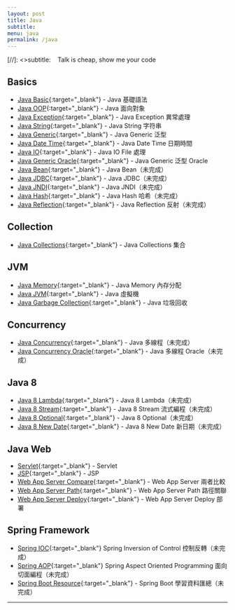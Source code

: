 ```yaml
---
layout: post
title: Java
subtitle:
menu: java
permalink: /java
---
```


[//]: <>subtitle: <span class="mega-octicon octicon-clippy"></span>&nbsp;&nbsp; Talk is cheap, show me your code

## Basics

- [Java Basic](http://www.hauchenglee.com/java/2019/10/30/java-basic.html){:target="_blank"} - Java 基礎語法
- [Java OOP](http://www.hauchenglee.com/java/2019/11/02/java-oop.html){:target="_blank"} - Java 面向對象
- [Java Exception](http://www.hauchenglee.com/java/2019/11/03/java-except.html){:target="_blank"} - Java Exception 異常處理
- [Java String](http://www.hauchenglee.com/java/2019/11/05/java-string.html){:target="_blank"} - Java String 字符串
- [Java Generic](http://www.hauchenglee.com/java/2019/11/06/java-generic.html){:target="_blank"} - Java Generic 泛型
- [Java Date Time](http://www.hauchenglee.com/java/2019/11/09/java-datetime.html){:target="_blank"} - Java Date Time 日期時間
- [Java IO](http://www.hauchenglee.com/java/2019/11/10/java-io.html){:target="_blank"} - Java IO File 處理
- [Java Generic Oracle](http://www.hauchenglee.com/java/2019/11/16/java-generic-oracle.html){:target="_blank"} - Java Generic 泛型 Oracle
- [Java Bean](){:target="_blank"} - Java Bean（未完成）
- [Java JDBC](){:target="_blank"} - Java JDBC（未完成）
- [Java JNDI](){:target="_blank"} - Java JNDI（未完成）
- [Java Hash](){:target="_blank"} - Java Hash 哈希（未完成）
- [Java Reflection](){:target="_blank"} - Java Reflection 反射（未完成）

## Collection

- [Java Collections](http://www.hauchenglee.com/java/2019/11/08/java-collections.html){:target="_blank"} - Java Collections 集合

## JVM

- [Java Memory](http://www.hauchenglee.com/java/2019/12/04/java-memory.html){:target="_blank"} - Java Memory 內存分配
- [Java JVM](http://www.hauchenglee.com/java/2019/12/06/java-jvm.html){:target="_blank"} - Java 虛擬機
- [Java Garbage Collection](http://www.hauchenglee.com/java/2019/12/08/java-garbage-collection.html){:target="_blank"} - Java 垃圾回收

## Concurrency

- [Java Concurrency](http://www.hauchenglee.com/java/2019/12/08/java-garbage-collection.html){:target="_blank"} - Java 多線程（未完成）
- [Java Concurrency Oracle](){:target="_blank"} - Java 多線程 Oracle（未完成）

## Java 8

- [Java 8 Lambda](){:target="_blank"} - Java 8 Lambda（未完成）
- [Java 8 Stream](){:target="_blank"} - Java 8 Stream 流式編程（未完成）
- [Java 8 Optional](){:target="_blank"} - Java 8 Optional（未完成）
- [Java 8 New Date](){:target="_blank"} - Java 8 New Date 新日期（未完成）

## Java Web

- [Servlet](http://www.hauchenglee.com/java/2019/11/17/servlet.html){:target="_blank"} - Servlet
- [JSP](http://www.hauchenglee.com/java/2019/11/18/jsp.html){:target="_blank"} - JSP
- [Web App Server Compare](http://www.hauchenglee.com/java/2019/11/20/web-app-server-compare.html){:target="_blank"} - Web App Server 兩者比較
- [Web App Server Path](http://www.hauchenglee.com/java/2019/11/25/web-app-server-path.html){:target="_blank"} - Web App Server Path 路徑關聯
- [Web App Server Deploy](http://www.hauchenglee.com/java/2019/11/26/web-app-server-deploy.html){:target="_blank"}  - Web App Server Deploy 部署

## Spring Framework

- [Spring IOC](){:target="_blank"} Spring Inversion of Control 控制反轉（未完成）
- [Spring AOP](){:target="_blank"} Spring Aspect Oriented Programming 面向切面編程（未完成）
- [Spring Boot Resource](){:target="_blank"} - Spring Boot 學習資料匯總（未完成）

---